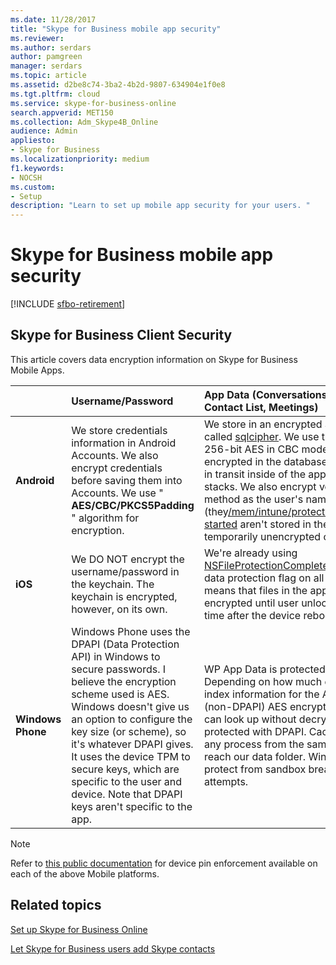 ```yaml
---
ms.date: 11/28/2017
title: "Skype for Business mobile app security"
ms.reviewer: 
ms.author: serdars
author: pamgreen
manager: serdars
ms.topic: article
ms.assetid: d2be8c74-3ba2-4b2d-9807-634904e1f0e8
ms.tgt.pltfrm: cloud
ms.service: skype-for-business-online
search.appverid: MET150
ms.collection: Adm_Skype4B_Online
audience: Admin
appliesto:
- Skype for Business
ms.localizationpriority: medium
f1.keywords:
- NOCSH
ms.custom:
- Setup
description: "Learn to set up mobile app security for your users. "
---
```


# Skype for Business mobile app security

[!INCLUDE [sfbo-retirement](../../Hub/includes/sfbo-retirement.md)]

## Skype for Business Client Security

This article covers data encryption information on Skype for Business Mobile Apps.
  
|| Username/Password | App Data (Conversations,<br/> Contact List, Meetings) | Diagnostic logs |
|:-----|:-----|:-----|:-----|
|**Android** |We store credentials information in Android Accounts. We also encrypt credentials before saving them into Accounts. We use " **AES/CBC/PKCS5Padding** " algorithm for encryption. |We store in an encrypted SQL database using a library called [sqlcipher](https://www.zetetic.net/sqlcipher/design/). We use their default algorithm of 256-bit AES in CBC mode. The data at rest is always encrypted in the database file and is only unencrypted in transit inside of the app's volatile memory and call stacks. We also encrypt voicemail files using the same method as the user's name and password encryption (they[/mem/intune/protect/device-compliance-get-started](/mem/intune/protect/device-compliance-get-started) aren't stored in the DB). Voicemails are temporarily unencrypted on disk to allow playback. |This information isn't encrypted. |
|**iOS** |We DO NOT encrypt the username/password in the keychain. The keychain is encrypted, however, on its own. |We're already using [NSFileProtectionCompleteUntilFirstUserAuthentication](https://developer.apple.com/reference/foundation/fileprotectiontype/1616633-completeuntilfirstuserauthentica) data protection flag on all files in the app storage. This means that files in the app storage would be encrypted until user unlocks the device for the first time after the device reboot. |This information isn't encrypted. |
|**Windows Phone** |Windows Phone uses the DPAPI (Data Protection API) in Windows to secure passwords. I believe the encryption scheme used is AES. Windows doesn't give us an option to configure the key size (or scheme), so it's whatever DPAPI gives. It uses the device TPM to secure keys, which are specific to the user and device. Note that DPAPI keys aren't specific to the app. |WP App Data is protected with [DPAP](/previous-versions/windows/apps/hh487164(v=vs.105))I, like the creds. Depending on how much detail we want, some of the index information for the App Data is protected by (non-DPAPI) AES encryption to avoid salting, so we can look up without decrypting, and that key is in turn protected with DPAPI. Cached data can be read by any process from the same phone, assuming it can reach our data folder. Windows encryption doesn't protect from sandbox breach, only external access attempts. |This information isn't encrypted. |
   
> [!NOTE]
> Refer to [this public documentation](/mem/intune/protect/device-compliance-get-started) for device pin enforcement available on each of the above Mobile platforms.
  
## Related topics
[Set up Skype for Business Online](set-up-skype-for-business-online.md)

[Let Skype for Business users add Skype contacts](let-skype-for-business-users-add-skype-contacts.md)

  

